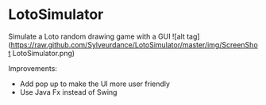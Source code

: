 # LotoSimulator
Simulate a Loto random drawing game with a GUI
![alt tag](https://raw.github.com/Sylveurdance/LotoSimulator/master/img/ScreenShot LotoSimulator.png)

Improvements:
- Add pop up to make the UI more user friendly
- Use Java Fx instead of Swing
